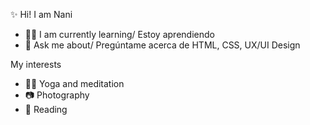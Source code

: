 ✨ Hi! I am Nani
- 👩‍💻 I am currently learning/ Estoy aprendiendo 
- 💬 Ask me about/ Pregúntame acerca de HTML, CSS, UX/UI Design

My interests
- 🧘‍♀️ Yoga and meditation
- 📷 Photography 
- 📖 Reading
